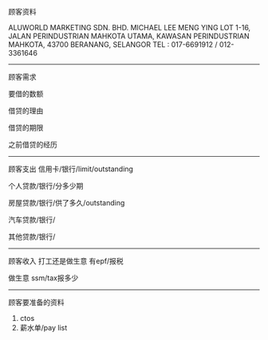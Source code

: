 顾客资料

ALUWORLD MARKETING SDN. BHD. MICHAEL LEE MENG YING LOT 1-16, JALAN PERINDUSTRIAN MAHKOTA UTAMA, KAWASAN PERINDUSTRIAN MAHKOTA, 43700 BERANANG, SELANGOR TEL : 017-6691912 / 012-3361646

-----------------
顾客需求


要借的数额

借贷的理由

借贷的期限

之前借贷的经历


--------------
顾客支出
信用卡/银行/limit/outstanding


个人贷款/银行/分多少期

房屋贷款/银行/供了多久/outstanding

汽车贷款/银行/


其他贷款/银行/

-----------
顾客收入
打工还是做生意
有epf/报税

做生意 ssm/tax报多少

-------
顾客要准备的资料
1. ctos
2. 薪水单/pay list




